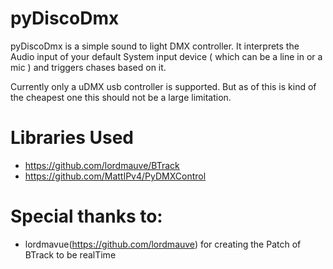 # pyDiscoDmx

pyDiscoDmx is a simple sound to light DMX controller. It interprets the Audio input of your default System input device ( which can be a line in or a mic ) and triggers chases based on it.

Currently only a uDMX usb controller is supported. But as of this is kind of the cheapest one this should not be a large limitation.

# Libraries Used

- https://github.com/lordmauve/BTrack
- https://github.com/MattIPv4/PyDMXControl

# Special thanks to:

- lordmavue(https://github.com/lordmauve) for creating the Patch of BTrack to be realTime
